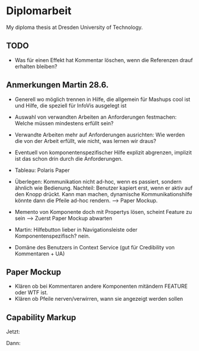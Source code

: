 # Diplomarbeit

My diploma thesis at Dresden University of Technology.

## TODO

* Was für einen Effekt hat Kommentar löschen, wenn die Referenzen drauf erhalten bleiben?

## Anmerkungen Martin 28.6.

* Generell wo möglich trennen in Hilfe, die allgemein für Mashups cool ist und Hilfe, die speziell für InfoVis ausgelegt ist
* Auswahl von verwandten Arbeiten an Anforderungen festmachen: Welche müssen mindestens erfüllt sein?
* Verwandte Arbeiten mehr auf Anforderungen ausrichten: Wie werden die von der Arbeit erfüllt, wie nicht, was lernen wir draus?
* Eventuell von komponentenspezifischer Hilfe explizit abgrenzen, implizit ist das schon drin durch die Anforderungen.
* Tableau: Polaris Paper

* Überlegen: Kommunikation nicht ad-hoc, wenn es passiert, sondern ähnlich wie Bedienung. Nachteil: Benutzer kapiert erst, wenn er aktiv auf den Knopp drückt. Kann man machen, dynamische Kommunikationshilfe könnte dann die Pfeile ad-hoc rendern. --> Paper Mockup.
* Memento von Komponente doch mit Propertys lösen, scheint Feature zu sein --> Zuerst Paper Mockup abwarten
* Martin: Hilfebutton lieber in Navigationsleiste oder Komponentenspezifisch? nein.
* Domäne des Benutzers in Context Service (gut für Credibility von Kommentaren + UA)

## Paper Mockup

* Klären ob bei Kommentaren andere Komponenten mitändern FEATURE oder WTF ist.
* Klären ob Pfeile nerven/verwirren, wann sie angezeigt werden sollen

## Capability Markup

Jetzt:

<capability id="search" activity="ua:search" entity="trvl:location"/>

Dann:

<!-- aktion -->
<capability id="search" activity="ua:search" entity="trvl:location" operations="searchOps" wait="5s" />

<!-- äquivalente operationen -->
<operations id="searchOps" testData="new york" relatedConcept="dbpedia:Search">
	<operation id="clickSearch" css="button.search" viso="a:click" />
	<operation id="typeSearch" css="button.search" viso="a:type" which="space" />
	<sequentialOperation id="menuSearch">
		<operation id="clickMenu" css="div.menu" viso="a:click" />
		<operation id="clickMenuSearch" css="div.menu > div.search" viso="a:click" />
	</sequentialOperation>
	<parallelOperation id="blublu" css=".vis">
		<operation id="pressStrg" viso="a:type" which="strg" />
		<operation id="pressA" viso="a:type" which="a"
	</parallelOperation>
</operations>